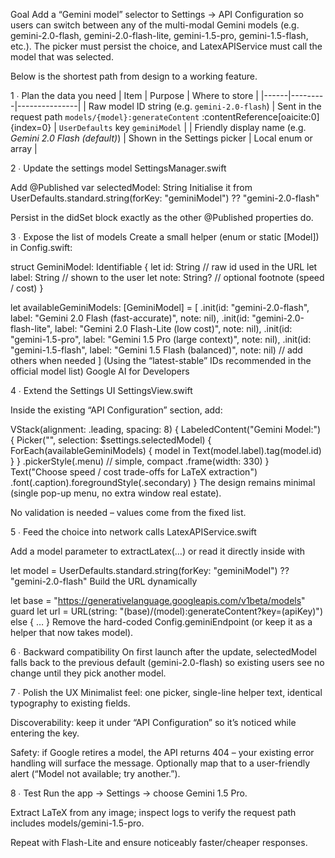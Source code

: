 Goal
Add a “Gemini model” selector to Settings → API Configuration so users can switch between any of the multi-modal Gemini models (e.g. gemini-2.0-flash, gemini-2.0-flash-lite, gemini-1.5-pro, gemini-1.5-flash, etc.). The picker must persist the choice, and LatexAPIService must call the model that was selected.

Below is the shortest path from design to a working feature.

1 ∙ Plan the data you need
| Item | Purpose | Where to store |
|------|---------|---------------|
| Raw model ID string (e.g. `gemini-2.0-flash`) | Sent in the request path `models/{model}:generateContent` :contentReference[oaicite:0]{index=0} | `UserDefaults` key `geminiModel` |
| Friendly display name (e.g. *Gemini 2.0 Flash (default)*) | Shown in the Settings picker | Local enum or array |

2 ∙ Update the settings model
SettingsManager.swift

Add
@Published var selectedModel: String
Initialise it from UserDefaults.standard.string(forKey: "geminiModel") ?? "gemini-2.0-flash"

Persist in the didSet block exactly as the other @Published properties do.

3 ∙ Expose the list of models
Create a small helper (enum or static [Model]) in Config.swift:

struct GeminiModel: Identifiable {
    let id: String      // raw id used in the URL
    let label: String   // shown to the user
    let note: String?   // optional footnote (speed / cost)
}

let availableGeminiModels: [GeminiModel] = [
    .init(id: "gemini-2.0-flash",      label: "Gemini 2.0 Flash (fast-accurate)", note: nil),
    .init(id: "gemini-2.0-flash-lite", label: "Gemini 2.0 Flash-Lite (low cost)", note: nil),
    .init(id: "gemini-1.5-pro",        label: "Gemini 1.5 Pro (large context)",  note: nil),
    .init(id: "gemini-1.5-flash",      label: "Gemini 1.5 Flash (balanced)",     note: nil)
    // add others when needed
]
(Using the “latest-stable” IDs recommended in the official model list) 
Google AI for Developers

4 ∙ Extend the Settings UI
SettingsView.swift

Inside the existing “API Configuration” section, add:

VStack(alignment: .leading, spacing: 8) {
    LabeledContent("Gemini Model:") {
        Picker("", selection: $settings.selectedModel) {
            ForEach(availableGeminiModels) { model in
                Text(model.label).tag(model.id)
            }
        }
        .pickerStyle(.menu)    // simple, compact
        .frame(width: 330)
    }
    Text("Choose speed / cost trade-offs for LaTeX extraction")
        .font(.caption).foregroundStyle(.secondary)
}
The design remains minimal (single pop-up menu, no extra window real estate).

No validation is needed – values come from the fixed list.

5 ∙ Feed the choice into network calls
LatexAPIService.swift

Add a model parameter to extractLatex(…) or read it directly inside with

let model = UserDefaults.standard.string(forKey: "geminiModel") ?? "gemini-2.0-flash"
Build the URL dynamically

let base = "https://generativelanguage.googleapis.com/v1beta/models"
guard let url = URL(string: "\(base)/\(model):generateContent?key=\(apiKey)") else { … }
Remove the hard-coded Config.geminiEndpoint (or keep it as a helper that now takes model).

6 ∙ Backward compatibility
On first launch after the update, selectedModel falls back to the previous default (gemini-2.0-flash) so existing users see no change until they pick another model.

7 ∙ Polish the UX
Minimalist feel: one picker, single-line helper text, identical typography to existing fields.

Discoverability: keep it under “API Configuration” so it’s noticed while entering the key.

Safety: if Google retires a model, the API returns 404 – your existing error handling will surface the message. Optionally map that to a user-friendly alert (“Model not available; try another.”).

8 ∙ Test
Run the app → Settings → choose Gemini 1.5 Pro.

Extract LaTeX from any image; inspect logs to verify the request path includes models/gemini-1.5-pro.

Repeat with Flash-Lite and ensure noticeably faster/cheaper responses.
